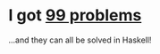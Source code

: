 # I got [99 problems](https://wiki.haskell.org/H-99:_Ninety-Nine_Haskell_Problems)

...and they can all be solved in Haskell!
